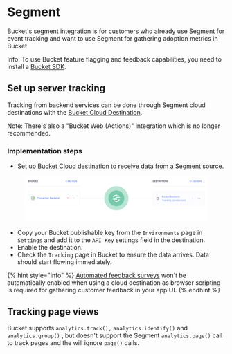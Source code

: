 # Segment

Bucket's segment integration is for customers who already use Segment for event tracking and want to use Segment for gathering adoption metrics in Bucket

Info: To use Bucket feature flagging and feedback capabilities, you need to install a [Bucket SDK](../quickstart/supported-languages-frameworks/).

## Set up server tracking

Tracking from backend services can be done through Segment cloud destinations with the [Bucket Cloud Destination](https://segment.com/docs/connections/destinations/catalog/bucket/).

Note: There's also a "Bucket Web (Actions)" integration which is no longer recommended.&#x20;

### Implementation steps

* Set up [Bucket Cloud destination](https://app.segment.com/goto-my-workspace/destinations/catalog/bucket) to receive data from a Segment source.

<figure><img src="../.gitbook/assets/5b0ce63-image.png" alt=""><figcaption></figcaption></figure>

* Copy your Bucket publishable key from the `Environments` page in `Settings` and add it to the `API Key` settings field in the destination.
* Enable the destination.
* Check the `Tracking` page in Bucket to ensure the data arrives. Data should start flowing immediately.

{% hint style="info" %}
[Automated feedback surveys](../product-handbook/feature-analysis/automated-feedback-surveys.md) won't be automatically enabled when using a cloud destination as browser scripting is required for gathering customer feedback in your app UI.
{% endhint %}

## Tracking page views

Bucket supports `analytics.track(),` `analytics.identify()` and `analytics.group()` , but doesn't support the Segment `analytics.page()` call to track pages and the will ignore `page()` calls.

